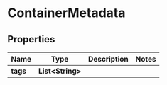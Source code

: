 

# ContainerMetadata


## Properties

| Name | Type | Description | Notes |
|------------ | ------------- | ------------- | -------------|
|**tags** | **List&lt;String&gt;** |  |  |



